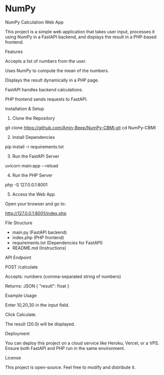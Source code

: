 # NumPy

NumPy Calculation Web App

This project is a simple web application that takes user input, processes it using NumPy in a FastAPI backend, and displays the result in a PHP-based frontend.

Features

Accepts a list of numbers from the user.

Uses NumPy to compute the mean of the numbers.

Displays the result dynamically in a PHP page.

FastAPI handles backend calculations.

PHP frontend sends requests to FastAPI.

Installation & Setup

1. Clone the Repository

git clone https://github.com/Amin-Beep/NumPy-CBMI.git
cd NumPy-CBMI

2. Install Dependencies

pip install -r requirements.txt

3. Run the FastAPI Server

uvicorn main:app --reload

4. Run the PHP Server

php -S 127.0.0.1:8001

5. Access the Web App

Open your browser and go to:

http://127.0.0.1:8001/index.php

File Structure

- main.py (FastAPI backend)
- index.php (PHP frontend)
- requirements.txt (Dependencies for FastAPI)
- README.md (Instructions)

API Endpoint

POST /calculate

Accepts: numbers (comma-separated string of numbers)

Returns: JSON { "result": float }

Example Usage

Enter 10,20,30 in the input field.

Click Calculate.

The result (20.0) will be displayed.

Deployment

You can deploy this project on a cloud service like Heroku, Vercel, or a VPS. Ensure both FastAPI and PHP run in the same environment.

License

This project is open-source. Feel free to modify and distribute it.


